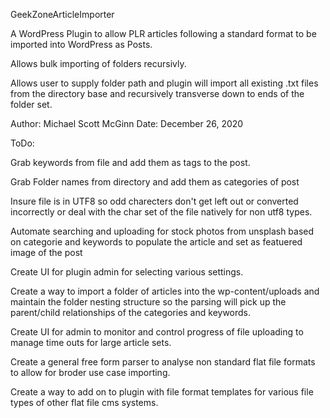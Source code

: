 GeekZoneArticleImporter

A WordPress Plugin to allow PLR articles following a standard format to be imported into WordPress as Posts.

Allows bulk importing of folders recursivly.

Allows user to supply folder path and plugin will import all existing .txt files from the directory base and recursively transverse down to ends of the folder set.

Author: Michael Scott McGinn
Date: December 26, 2020             


ToDo:

Grab keywords from file and add them as tags to the post.

Grab Folder names from directory and add them as categories of post

Insure file is in UTF8 so odd charecters don't get left out or converted incorrectly or deal with the char set of the file natively for non utf8 types.

Automate searching and uploading for stock photos from unsplash based on categorie and keywords to populate the article and set as featuered image of the post

Create UI for plugin admin for selecting various settings.

Create a way to import a folder of articles into the wp-content/uploads and maintain the folder nesting structure so the parsing will pick up the parent/child relationships of the 
 categories and keywords.

Create UI for admin to monitor and control progress of file uploading to manage time outs for large article sets.

Create a general free form parser to analyse non standard flat file formats to allow for broder use case importing.

Create a way to add on to plugin with file format templates for various file types of other flat file cms systems.



